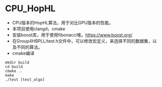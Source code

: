 # CPU_HopHL
- CPU版本的HopHL算法，用于对比GPU版本的性能。
- 本项目使用clangd，cmake
- 安装boost库，用于使用fibonacci堆。https://www.boost.org/
- 在Group4HBPLL/test.h文件中，可以修改宏定义，来选择不同的数据集，以及不同的算法。
- cmake编译
```shell
mkdir build
cd build
cmake ..
make
./test [test_algo]
```
